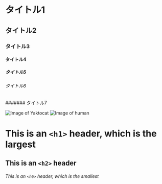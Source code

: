 # タイトル1
## タイトル2
### タイトル3
#### タイトル4
##### タイトル5
###### タイトル6
####### タイトル7

![Image of Yaktocat](https://octodex.github.com/images/yaktocat.png)
![Image of human](https://1.bp.blogspot.com/-0lDBWUFoIKI/YEGQA-Zgb6I/AAAAAAABdc8/gkLOZK9ojdAg0sorUWXtHfVcwU7C4qodwCNcBGAsYHQ/s896/buranko_girl_sad.png)

# This is an `<h1>` header, which is the largest

## This is an `<h2>` header

###### This is an `<h6>` header, which is the smallest
